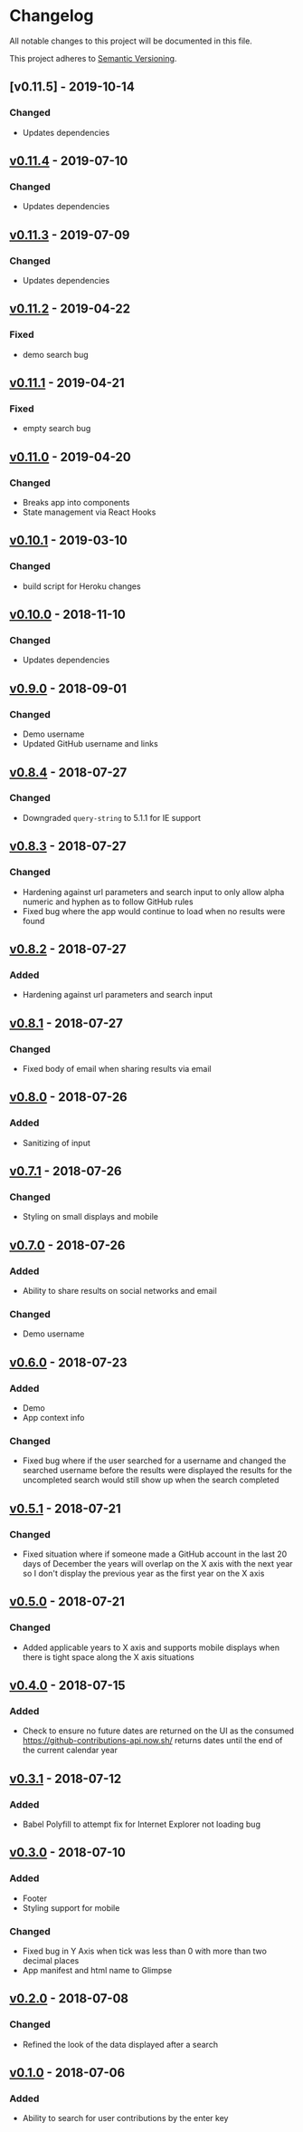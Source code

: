 # Changelog
All notable changes to this project will be documented in this file.

This project adheres to [Semantic Versioning](https://semver.org/spec/v2.0.0.html).

## [v0.11.5] - 2019-10-14
### Changed
- Updates dependencies

## [v0.11.4] - 2019-07-10
### Changed
- Updates dependencies

## [v0.11.3] - 2019-07-09
### Changed
- Updates dependencies

## [v0.11.2] - 2019-04-22
### Fixed
- demo search bug

## [v0.11.1] - 2019-04-21
### Fixed
- empty search bug

## [v0.11.0] - 2019-04-20
### Changed
- Breaks app into components
- State management via React Hooks

## [v0.10.1] - 2019-03-10
### Changed
- build script for Heroku changes

## [v0.10.0] - 2018-11-10
### Changed
- Updates dependencies

## [v0.9.0] - 2018-09-01
### Changed
- Demo username
- Updated GitHub username and links

## [v0.8.4] - 2018-07-27
### Changed
- Downgraded `query-string` to 5.1.1 for IE support

## [v0.8.3] - 2018-07-27
### Changed
- Hardening against url parameters and search input to only allow alpha numeric and hyphen as to
follow GitHub rules
- Fixed bug where the app would continue to load when no results were found

## [v0.8.2] - 2018-07-27
### Added
- Hardening against url parameters and search input

## [v0.8.1] - 2018-07-27
### Changed
- Fixed body of email when sharing results via email

## [v0.8.0] - 2018-07-26
### Added
- Sanitizing of input

## [v0.7.1] - 2018-07-26
### Changed
- Styling on small displays and mobile

## [v0.7.0] - 2018-07-26
### Added
- Ability to share results on social networks and email

### Changed
- Demo username

## [v0.6.0] - 2018-07-23
### Added
- Demo
- App context info

### Changed
- Fixed bug where if the user searched for a username and changed the searched username before the
results were displayed the results for the uncompleted search would still show up when the search
completed

## [v0.5.1] - 2018-07-21
### Changed
- Fixed situation where if someone made a GitHub account in the last 20 days of December the years
will overlap on the X axis with the next year so I don't display the previous year as the first
year on the X axis

## [v0.5.0] - 2018-07-21
### Changed
- Added applicable years to X axis and supports mobile displays when there is tight space along the
X axis situations

## [v0.4.0] - 2018-07-15
### Added
- Check to ensure no future dates are returned on the UI as the consumed
https://github-contributions-api.now.sh/ returns dates until the end of the current calendar year

## [v0.3.1] - 2018-07-12
### Added
- Babel Polyfill to attempt fix for Internet Explorer not loading bug

## [v0.3.0] - 2018-07-10
### Added
- Footer
- Styling support for mobile

### Changed
- Fixed bug in Y Axis when tick was less than 0 with more than two decimal places
- App manifest and html name to Glimpse

## [v0.2.0] - 2018-07-08
### Changed
- Refined the look of the data displayed after a search

## [v0.1.0] - 2018-07-06
### Added
- Ability to search for user contributions by the enter key

[v0.11.4]: https://github.com/cujarrett/glimpse/compare/v0.11.3...v0.11.4
[v0.11.3]: https://github.com/cujarrett/glimpse/compare/v0.11.2...v0.11.3
[v0.11.2]: https://github.com/cujarrett/glimpse/compare/v0.11.1...v0.11.2
[v0.11.1]: https://github.com/cujarrett/glimpse/compare/v0.11.0...v0.11.1
[v0.11.0]: https://github.com/cujarrett/glimpse/compare/v0.10.1...v0.11.0
[v0.10.1]: https://github.com/cujarrett/glimpse/compare/v0.10.0...v0.10.1
[v0.10.0]: https://github.com/cujarrett/glimpse/compare/v0.9.0...v0.10.0
[v0.9.0]: https://github.com/cujarrett/glimpse/compare/v0.8.4...v0.9.0
[v0.8.4]: https://github.com/cujarrett/glimpse/compare/v0.8.3...v0.8.4
[v0.8.3]: https://github.com/cujarrett/glimpse/compare/v0.8.2...v0.8.3
[v0.8.2]: https://github.com/cujarrett/glimpse/compare/v0.8.1...v0.8.2
[v0.8.1]: https://github.com/cujarrett/glimpse/compare/v0.8.0...v0.8.1
[v0.8.0]: https://github.com/cujarrett/glimpse/compare/v0.7.1...v0.8.0
[v0.7.1]: https://github.com/cujarrett/glimpse/compare/v0.7.0...v0.7.1
[v0.7.0]: https://github.com/cujarrett/glimpse/compare/v0.6.0...v0.7.0
[v0.6.0]: https://github.com/cujarrett/glimpse/compare/v0.5.1...v0.6.0
[v0.5.1]: https://github.com/cujarrett/glimpse/compare/v0.5.0...v0.5.1
[v0.5.0]: https://github.com/cujarrett/glimpse/compare/v0.4.0...v0.5.0
[v0.4.0]: https://github.com/cujarrett/glimpse/compare/v0.3.1...v0.4.0
[v0.3.1]: https://github.com/cujarrett/glimpse/compare/v0.3.0...v0.3.1
[v0.3.0]: https://github.com/cujarrett/glimpse/compare/v0.2.0...v0.3.0
[v0.2.0]: https://github.com/cujarrett/glimpse/compare/v0.1.0...v0.2.0
[v0.1.0]: https://github.com/cujarrett/glimpse/releases/tag/v0.1.0
